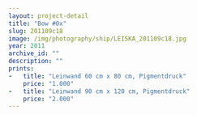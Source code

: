 ```yaml
---
layout: project-detail
title: "Bow #0x"
slug: 201109c18
image: /img/photography/ship/LEISKA_201109c18.jpg
year: 2011
archive_id: ""
description: ""
prints: 
-   title: "Leinwand 60 cm x 80 cm, Pigmentdruck"
    price: "1.000"
-   title: "Leinwand 90 cm x 120 cm, Pigmentdruck"
    price: "2.000"
---
```

